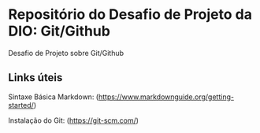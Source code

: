 # Repositório do Desafio de Projeto da DIO: Git/Github
Desafio de Projeto sobre Git/Github

## Links úteis
Sintaxe Básica Markdown: (https://www.markdownguide.org/getting-started/)

Instalação do Git: (https://git-scm.com/)
